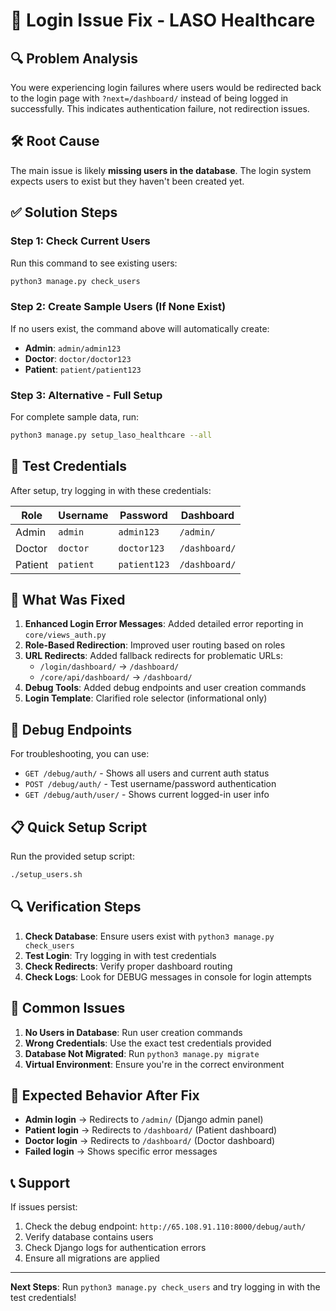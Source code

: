 # 🔐 Login Issue Fix - LASO Healthcare

## 🔍 Problem Analysis

You were experiencing login failures where users would be redirected back to the login page with `?next=/dashboard/` instead of being logged in successfully. This indicates authentication failure, not redirection issues.

## 🛠️ Root Cause

The main issue is likely **missing users in the database**. The login system expects users to exist but they haven't been created yet.

## ✅ Solution Steps

### Step 1: Check Current Users
Run this command to see existing users:
```bash
python3 manage.py check_users
```

### Step 2: Create Sample Users (If None Exist)
If no users exist, the command above will automatically create:
- **Admin**: `admin/admin123`
- **Doctor**: `doctor/doctor123` 
- **Patient**: `patient/patient123`

### Step 3: Alternative - Full Setup
For complete sample data, run:
```bash
python3 manage.py setup_laso_healthcare --all
```

## 🔑 Test Credentials

After setup, try logging in with these credentials:

| Role | Username | Password | Dashboard |
|------|----------|----------|-----------|
| Admin | `admin` | `admin123` | `/admin/` |
| Doctor | `doctor` | `doctor123` | `/dashboard/` |
| Patient | `patient` | `patient123` | `/dashboard/` |

## 🚀 What Was Fixed

1. **Enhanced Login Error Messages**: Added detailed error reporting in `core/views_auth.py`
2. **Role-Based Redirection**: Improved user routing based on roles
3. **URL Redirects**: Added fallback redirects for problematic URLs:
   - `/login/dashboard/` → `/dashboard/`
   - `/core/api/dashboard/` → `/dashboard/`
4. **Debug Tools**: Added debug endpoints and user creation commands
5. **Login Template**: Clarified role selector (informational only)

## 🔧 Debug Endpoints

For troubleshooting, you can use:
- `GET /debug/auth/` - Shows all users and current auth status
- `POST /debug/auth/` - Test username/password authentication
- `GET /debug/auth/user/` - Shows current logged-in user info

## 📋 Quick Setup Script

Run the provided setup script:
```bash
./setup_users.sh
```

## 🔍 Verification Steps

1. **Check Database**: Ensure users exist with `python3 manage.py check_users`
2. **Test Login**: Try logging in with test credentials
3. **Check Redirects**: Verify proper dashboard routing
4. **Check Logs**: Look for DEBUG messages in console for login attempts

## 🚨 Common Issues

1. **No Users in Database**: Run user creation commands
2. **Wrong Credentials**: Use the exact test credentials provided
3. **Database Not Migrated**: Run `python3 manage.py migrate`
4. **Virtual Environment**: Ensure you're in the correct environment

## 🎯 Expected Behavior After Fix

- **Admin login** → Redirects to `/admin/` (Django admin panel)
- **Patient login** → Redirects to `/dashboard/` (Patient dashboard)
- **Doctor login** → Redirects to `/dashboard/` (Doctor dashboard)
- **Failed login** → Shows specific error messages

## 📞 Support

If issues persist:
1. Check the debug endpoint: `http://65.108.91.110:8000/debug/auth/`
2. Verify database contains users
3. Check Django logs for authentication errors
4. Ensure all migrations are applied

---

**Next Steps**: Run `python3 manage.py check_users` and try logging in with the test credentials!